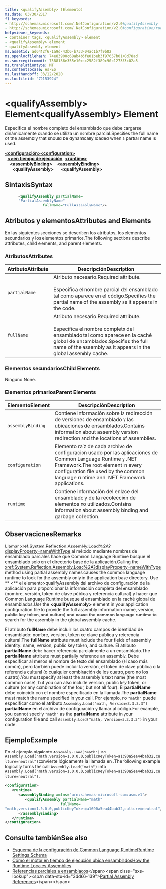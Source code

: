 ```yaml
---
title: <qualifyAssembly> (Elemento)
ms.date: 03/30/2017
f1_keywords:
- http://schemas.microsoft.com/.NetConfiguration/v2.0#qualifyAssembly
- http://schemas.microsoft.com/.NetConfiguration/v2.0#configuration/runtime/assemblyBinding/qualifyAssembly
helpviewer_keywords:
- container tags, <qualifyAssembly> element
- <qualifyAssembly> element
- qualifyAssembly element
ms.assetid: ad6442f6-1a9d-43b6-b733-04ac1b7f9b82
ms.openlocfilehash: 74e83900c68ab4b3fe01beb3f97657b0140d78ad
ms.sourcegitcommit: 7588136e355e10cbc2582f389c90c127363c02a5
ms.translationtype: MT
ms.contentlocale: es-ES
ms.lasthandoff: 03/12/2020
ms.locfileid: "79153924"
---
```

# <a name="qualifyassembly-element"></a><span data-ttu-id="3dd66-102">\<qualifyAssembly> Element</span><span class="sxs-lookup"><span data-stu-id="3dd66-102">\<qualifyAssembly> Element</span></span>
<span data-ttu-id="3dd66-103">Especifica el nombre completo del ensamblado que debe cargarse dinámicamente cuando se utiliza un nombre parcial.</span><span class="sxs-lookup"><span data-stu-id="3dd66-103">Specifies the full name of the assembly that should be dynamically loaded when a partial name is used.</span></span>  
  
<span data-ttu-id="3dd66-104">[**\<configuración>**](../configuration-element.md)</span><span class="sxs-lookup"><span data-stu-id="3dd66-104">[**\<configuration>**](../configuration-element.md)</span></span>\
<span data-ttu-id="3dd66-105">&nbsp;&nbsp;[**\<>en tiempo de ejecución**](runtime-element.md)</span><span class="sxs-lookup"><span data-stu-id="3dd66-105">&nbsp;&nbsp;[**\<runtime>**](runtime-element.md)</span></span>\
<span data-ttu-id="3dd66-106">&nbsp;&nbsp;&nbsp;&nbsp;[**\<assemblyBinding>**](assemblybinding-element-for-runtime.md)</span><span class="sxs-lookup"><span data-stu-id="3dd66-106">&nbsp;&nbsp;&nbsp;&nbsp;[**\<assemblyBinding>**](assemblybinding-element-for-runtime.md)</span></span>\
<span data-ttu-id="3dd66-107">&nbsp;&nbsp;&nbsp;&nbsp;&nbsp;&nbsp;**\<qualifyAssembly>**</span><span class="sxs-lookup"><span data-stu-id="3dd66-107">&nbsp;&nbsp;&nbsp;&nbsp;&nbsp;&nbsp;**\<qualifyAssembly>**</span></span>  
  
## <a name="syntax"></a><span data-ttu-id="3dd66-108">Sintaxis</span><span class="sxs-lookup"><span data-stu-id="3dd66-108">Syntax</span></span>  
  
```xml  
      <qualifyAssembly partialName=  
      "PartialAssemblyName"  
                 fullName="FullAssemblyName"/>  
```  
  
## <a name="attributes-and-elements"></a><span data-ttu-id="3dd66-109">Atributos y elementos</span><span class="sxs-lookup"><span data-stu-id="3dd66-109">Attributes and Elements</span></span>  
 <span data-ttu-id="3dd66-110">En las siguientes secciones se describen los atributos, los elementos secundarios y los elementos primarios.</span><span class="sxs-lookup"><span data-stu-id="3dd66-110">The following sections describe attributes, child elements, and parent elements.</span></span>  
  
### <a name="attributes"></a><span data-ttu-id="3dd66-111">Atributos</span><span class="sxs-lookup"><span data-stu-id="3dd66-111">Attributes</span></span>  
  
|<span data-ttu-id="3dd66-112">Atributo</span><span class="sxs-lookup"><span data-stu-id="3dd66-112">Attribute</span></span>|<span data-ttu-id="3dd66-113">Descripción</span><span class="sxs-lookup"><span data-stu-id="3dd66-113">Description</span></span>|  
|---------------|-----------------|  
|`partialName`|<span data-ttu-id="3dd66-114">Atributo necesario.</span><span class="sxs-lookup"><span data-stu-id="3dd66-114">Required attribute.</span></span><br /><br /> <span data-ttu-id="3dd66-115">Especifica el nombre parcial del ensamblado tal como aparece en el código.</span><span class="sxs-lookup"><span data-stu-id="3dd66-115">Specifies the partial name of the assembly as it appears in the code.</span></span>|  
|`fullName`|<span data-ttu-id="3dd66-116">Atributo necesario.</span><span class="sxs-lookup"><span data-stu-id="3dd66-116">Required attribute.</span></span><br /><br /> <span data-ttu-id="3dd66-117">Especifica el nombre completo del ensamblado tal como aparece en la caché global de ensamblados.</span><span class="sxs-lookup"><span data-stu-id="3dd66-117">Specifies the full name of the assembly as it appears in the global assembly cache.</span></span>|  
  
### <a name="child-elements"></a><span data-ttu-id="3dd66-118">Elementos secundarios</span><span class="sxs-lookup"><span data-stu-id="3dd66-118">Child Elements</span></span>  
 <span data-ttu-id="3dd66-119">Ninguno.</span><span class="sxs-lookup"><span data-stu-id="3dd66-119">None.</span></span>  
  
### <a name="parent-elements"></a><span data-ttu-id="3dd66-120">Elementos primarios</span><span class="sxs-lookup"><span data-stu-id="3dd66-120">Parent Elements</span></span>  
  
|<span data-ttu-id="3dd66-121">Elemento</span><span class="sxs-lookup"><span data-stu-id="3dd66-121">Element</span></span>|<span data-ttu-id="3dd66-122">Descripción</span><span class="sxs-lookup"><span data-stu-id="3dd66-122">Description</span></span>|  
|-------------|-----------------|  
|`assemblyBinding`|<span data-ttu-id="3dd66-123">Contiene información sobre la redirección de versiones de ensamblado y las ubicaciones de ensamblados.</span><span class="sxs-lookup"><span data-stu-id="3dd66-123">Contains information about assembly version redirection and the locations of assemblies.</span></span>|  
|`configuration`|<span data-ttu-id="3dd66-124">Elemento raíz de cada archivo de configuración usado por las aplicaciones de Common Language Runtime y .NET Framework.</span><span class="sxs-lookup"><span data-stu-id="3dd66-124">The root element in every configuration file used by the common language runtime and .NET Framework applications.</span></span>|  
|`runtime`|<span data-ttu-id="3dd66-125">Contiene información del enlace del ensamblado y de la recolección de elementos no utilizados.</span><span class="sxs-lookup"><span data-stu-id="3dd66-125">Contains information about assembly binding and garbage collection.</span></span>|  
  
## <a name="remarks"></a><span data-ttu-id="3dd66-126">Observaciones</span><span class="sxs-lookup"><span data-stu-id="3dd66-126">Remarks</span></span>  
 <span data-ttu-id="3dd66-127">Llamar <xref:System.Reflection.Assembly.Load%2A?displayProperty=nameWithType> al método mediante nombres de ensamblado parciales hace que Common Language Runtime busque el ensamblado solo en el directorio base de la aplicación.</span><span class="sxs-lookup"><span data-stu-id="3dd66-127">Calling the <xref:System.Reflection.Assembly.Load%2A?displayProperty=nameWithType> method using partial assembly names causes the common language runtime to look for the assembly only in the application base directory.</span></span> <span data-ttu-id="3dd66-128">Use \*\* \<\*\* el elemento>qualifyAssembly del archivo de configuración de la aplicación para proporcionar la información completa del ensamblado (nombre, versión, token de clave pública y referencia cultural) y hacer que Common Language Runtime busque el ensamblado en la caché global de ensamblados.</span><span class="sxs-lookup"><span data-stu-id="3dd66-128">Use the **\<qualifyAssembly>** element in your application configuration file to provide the full assembly information (name, version, public key token, and culture) and cause the common language runtime to search for the assembly in the global assembly cache.</span></span>  
  
 <span data-ttu-id="3dd66-129">El atributo **fullName** debe incluir los cuatro campos de identidad de ensamblado: nombre, versión, token de clave pública y referencia cultural.</span><span class="sxs-lookup"><span data-stu-id="3dd66-129">The **fullName** attribute must include the four fields of assembly identity: name, version, public key token, and culture.</span></span> <span data-ttu-id="3dd66-130">El atributo **partialName** debe hacer referencia parcialmente a un ensamblado.</span><span class="sxs-lookup"><span data-stu-id="3dd66-130">The **partialName** attribute must partially reference an assembly.</span></span> <span data-ttu-id="3dd66-131">Debe especificar al menos el nombre de texto del ensamblado (el caso más común), pero también puede incluir la versión, el token de clave pública o la referencia cultural (o cualquier combinación de los cuatro, pero no los cuatro).</span><span class="sxs-lookup"><span data-stu-id="3dd66-131">You must specify at least the assembly's text name (the most common case), but you can also include version, public key token, or culture (or any combination of the four, but not all four).</span></span> <span data-ttu-id="3dd66-132">El **partialName** debe coincidir con el nombre especificado en la llamada.</span><span class="sxs-lookup"><span data-stu-id="3dd66-132">The **partialName** must match the name specified in your call.</span></span> <span data-ttu-id="3dd66-133">Por ejemplo, no `"math"` puede especificar como el atributo `Assembly.Load("math, Version=3.3.3.3")` **partialName** en el archivo de configuración y llamar al código.</span><span class="sxs-lookup"><span data-stu-id="3dd66-133">For example, you cannot specify `"math"` as the **partialName** attribute in your configuration file and call `Assembly.Load("math, Version=3.3.3.3")` in your code.</span></span>  
  
## <a name="example"></a><span data-ttu-id="3dd66-134">Ejemplo</span><span class="sxs-lookup"><span data-stu-id="3dd66-134">Example</span></span>  
 <span data-ttu-id="3dd66-135">En el ejemplo siguiente `Assembly.Load("math")` se `Assembly.Load("math,version=1.0.0.0,publicKeyToken=a1690a5ea44bab32,culture=neutral")`convierte lógicamente la llamada en .</span><span class="sxs-lookup"><span data-stu-id="3dd66-135">The following example logically turns the call `Assembly.Load("math")` into `Assembly.Load("math,version=1.0.0.0,publicKeyToken=a1690a5ea44bab32,culture=neutral")`.</span></span>  
  
```xml  
<configuration>  
   <runtime>  
      <assemblyBinding xmlns="urn:schemas-microsoft-com:asm.v1">  
         <qualifyAssembly partialName="math"
                         fullName=  
"math,version=1.0.0.0,publicKeyToken=a1690a5ea44bab32,culture=neutral"/>  
      </assemblyBinding>  
   </runtime>  
</configuration>  
```  
  
## <a name="see-also"></a><span data-ttu-id="3dd66-136">Consulte también</span><span class="sxs-lookup"><span data-stu-id="3dd66-136">See also</span></span>

- [<span data-ttu-id="3dd66-137">Esquema de la configuración de Common Language Runtime</span><span class="sxs-lookup"><span data-stu-id="3dd66-137">Runtime Settings Schema</span></span>](index.md)
- [<span data-ttu-id="3dd66-138">Cómo el motor en tiempo de ejecución ubica ensamblados</span><span class="sxs-lookup"><span data-stu-id="3dd66-138">How the Runtime Locates Assemblies</span></span>](../../../deployment/how-the-runtime-locates-assemblies.md)
- <span data-ttu-id="3dd66-139">[Referencias parciales a ensamblados](https://docs.microsoft.com/previous-versions/dotnet/netframework-4.0/0a7zy9z5(v=vs.100))</span><span class="sxs-lookup"><span data-stu-id="3dd66-139">[Partial Assembly References](https://docs.microsoft.com/previous-versions/dotnet/netframework-4.0/0a7zy9z5(v=vs.100))</span></span>
